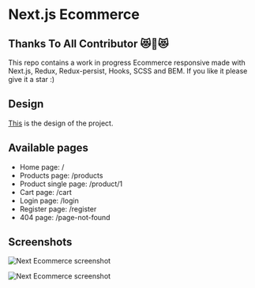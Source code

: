 # Next.js Ecommerce
## Thanks To All Contributor 😻🤩😻

This repo contains a work in progress Ecommerce responsive made with Next.js, Redux, Redux-persist, Hooks, SCSS and BEM. If you like it please give it a star :)
## Design

[This](https://www.xdguru.com/free-xd-ecommerce-ui-kit-by-iceo/) is the design of the project.

## Available pages

- Home page: /
- Products page: /products
- Product single page: /product/1
- Cart page: /cart
- Login page: /login
- Register page: /register
- 404 page: /page-not-found

## Screenshots

![Next Ecommerce screenshot](https://lucaspulliese.com/wp-content/uploads/2020/09/ecommerce-1.jpg)

![Next Ecommerce screenshot](https://lucaspulliese.com/wp-content/uploads/2020/09/ecommerce-2.jpg)

